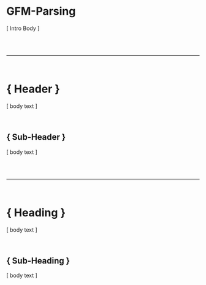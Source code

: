 # GFM-Parsing

[ Intro Body ]


<br /><br />

---

<br />

# { Header }

[ body text ]


<br />

## { Sub-Header }

[ body text ]


<br /><br />

---

<br />

# { Heading }

[ body text ]


<br />

## { Sub-Heading }

[ body text ]